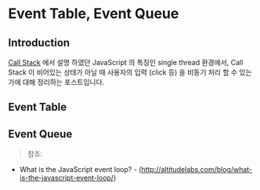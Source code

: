 # Event Table, Event Queue
## Introduction
[Call Stack](https://github.com/dev-angelo/DevTips-FrontEnd/blob/master/Call-Stack/readme.md) 에서 설명 하였던 JavaScript 의 특징인 single thread 환경에서, Call Stack 이 비어있는 상태가 아닐 때 사용자의 입력 (click 등) 을 비동기 처리 할 수 있는가에 대해 정리하는 포스트입니다.<br>

## Event Table
## Event Queue

> 참조:
* What is the JavaScript event loop? - (http://altitudelabs.com/blog/what-is-the-javascript-event-loop/)
